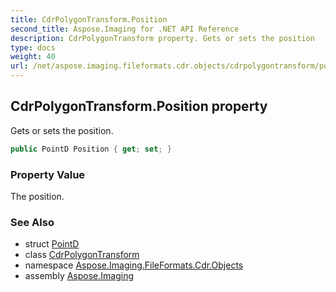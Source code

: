 ```yaml
---
title: CdrPolygonTransform.Position
second_title: Aspose.Imaging for .NET API Reference
description: CdrPolygonTransform property. Gets or sets the position
type: docs
weight: 40
url: /net/aspose.imaging.fileformats.cdr.objects/cdrpolygontransform/position/
---
```

## CdrPolygonTransform.Position property

Gets or sets the position.

```csharp
public PointD Position { get; set; }
```

### Property Value

The position.

### See Also

* struct [PointD](../../../aspose.imaging.fileformats.cdr.types/pointd/)
* class [CdrPolygonTransform](../)
* namespace [Aspose.Imaging.FileFormats.Cdr.Objects](../../cdrpolygontransform/)
* assembly [Aspose.Imaging](../../../)


